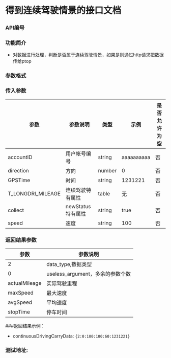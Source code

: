 
得到连续驾驶情景的接口文档
========================

### API编号

### 功能简介
* 对数据进行处理，判断是否属于连续驾驶情景，如果是则通过http请求把数据传给ptop

### 参数格式

### 传入参数

 参数             |参数说明         |  类型       |   示例         |是否允许为空|  
------------------|-----------------|-------------|----------------|------------|
 accountID        | 用户帐号编号    | string      |  aaaaaaaaaa    |否          | 
 direction        | 方向  	    | number	  |  0		   |否          | 
 GPSTime          | 时间	    | string      |  1231221	   |否          | 
 T_LONGDRI_MILEAGE| 连续驾驶特有属性| table       |  无		   |否          | 
 collect          |newStatus特有属性| string      |  true	   |否          | 
 speed            | 速度	    | string      |  100	   |否          |
 

### 返回结果参数

参数                | 参数说明
--------------------|-------------------------------------------
2                   | data_type,数据类型
0	            | useless_argument，多余的参数个数
actualMileage       | 实际驾驶里程
maxSpeed            | 最大速度
avgSpeed            | 平均速度
stopTime            | 停车时间


###返回结果示例：

* continuousDrivingCarryData: `{2:0:100:100:60:1231221}`


### 测试地址: 






